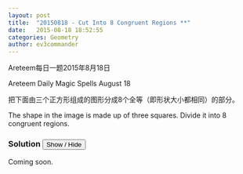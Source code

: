 ```yaml
---
layout: post
title:  "20150818 - Cut Into 8 Congruent Regions **"
date:   2015-08-18 18:52:55
categories: Geometry
author: ev3commander
---
```

Areteem每日一题2015年8月18日

Areteem Daily Magic Spells August 18

<problem>
把下面由三个正方形组成的图形分成8个全等（即形状大小都相同）的部分。
<p>
The shape in the image is made up of three squares. Divide it into 8 congruent regions.
</problem>


### Solution <button>Show / Hide</button>

<solution>

Coming soon.

</solution>

